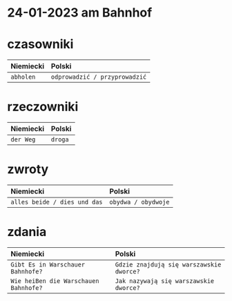 # 24-01-2023 am Bahnhof

# czasowniki

| Niemiecki                 | Polski                        |
| :---                      | :---                          |
| `abholen`                 | `odprowadzić / przyprowadzić` |

# rzeczowniki

| Niemiecki                 | Polski                        |
| :---                      | :---                          |
| `der Weg`                 | `droga`                       |

# zwroty

| Niemiecki                    | Polski                        |
| :---                         | :---                          |
| `alles beide / dies und das` | `obydwa / obydwoje`           |

# zdania

| Niemiecki                             | Polski                                   |
| :---                                  | :---                                     |
| `Gibt Es in Warschauer Bahnhofe?`     | `Gdzie znajdują się warszawskie dworce?` |
| `Wie heiBen die Warschauen Bahnhofe?` | `Jak nazywają się warszawskie dworce?`   |